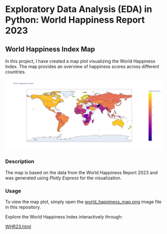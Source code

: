# Exploratory Data Analysis (EDA) in Python: World Happiness Report 2023 

## World Happiness Index Map

In this project, I have created a map plot visualizing the World Happiness Index. The map provides an overview of happiness scores across different countries.

![World Happiness Index Map](WHR23_map.png)

### Description

The map is based on the data from the World Happiness Report 2023 and was generated using *Plotly Express* for the visualization.

### Usage
To view the map plot, simply open the [world_happiness_map.png](WHR23_map.png) image file in this repository.

Explore the World Happiness Index interactively through:

[WHR23.html](data/WHI2023.html?sanitize=true)


